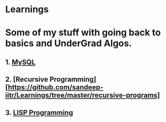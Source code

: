 # Learnings

# Some of my stuff with going back to basics and UnderGrad Algos.

## 1. [MySQL](https://github.com/sandeep-iitr/Learnings/tree/master/mySQL)


## 2. [Recursive Programming][https://github.com/sandeep-iitr/Learnings/tree/master/recursive-programs]

## 3. [LISP Programming](https://github.com/sandeep-iitr/Learnings/tree/master/LISP-Programming)
